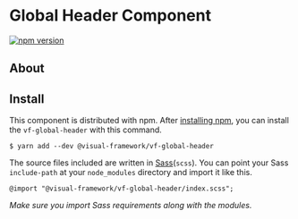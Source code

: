 # Global Header Component

[![npm version](https://badge.fury.io/js/%40visual-framework%2Fvf-global-header.svg)](https://badge.fury.io/js/%40visual-framework%2Fvf-global-header)

## About

## Install

This component is distributed with npm. After [installing npm](https://www.npmjs.com/get-npm), you can install the `vf-global-header` with this command.

```
$ yarn add --dev @visual-framework/vf-global-header
```

The source files included are written in [Sass](http://sass-lang.com)(`scss`). You can point your Sass `include-path` at your `node_modules` directory and import it like this.

```
@import "@visual-framework/vf-global-header/index.scss";
```

_Make sure you import Sass requirements along with the modules._
